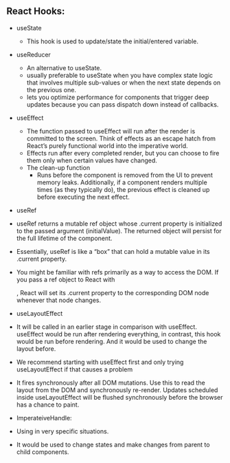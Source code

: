 ## React Hooks:
* useState
  * This hook is used to update/state the initial/entered variable.

* useReducer
  * An alternative to useState.
  * usually preferable to useState when you have complex state logic that involves multiple sub-values or when the next state depends on the previous one.
  * lets you optimize performance for components that trigger deep updates because you can pass dispatch down instead of callbacks.

* useEffect
  * The function passed to useEffect will run after the render is committed to the screen. Think of effects as an escape hatch from React’s purely functional world into the imperative world.
  * Effects run after every completed render, but you can choose to fire them only when certain values have changed.
  * The clean-up function
     * Runs before the component is removed from the UI to prevent memory leaks. Additionally, if a component renders multiple times (as they typically do), the previous effect is cleaned up before executing the next effect.
* useRef
 * useRef returns a mutable ref object whose .current property is initialized to the passed argument (initialValue). The returned object will persist for the full lifetime of the component.
 * Essentially, useRef is like a “box” that can hold a mutable value in its .current property.
 * You might be familiar with refs primarily as a way to access the DOM. If you pass a ref object to React with <div ref={myRef} />, React will set its .current property to the corresponding DOM node whenever that node changes.

* useLayoutEffect
 * It will be called in an earlier stage in comparison with useEffect.
useEffect would be run after rendering everything, in contrast, this hook would be run before rendering. And it would be used to change the layout before.
 * We recommend starting with useEffect first and only trying useLayoutEffect if that causes a problem
 * It fires synchronously after all DOM mutations. Use this to read the layout from the DOM and synchronously re-render. Updates scheduled inside useLayoutEffect will be flushed synchronously before the browser has a chance to paint.

* ImperateiveHandle:
 * Using in very specific situations.
 * It would be used to change states and make changes from parent to child components.
